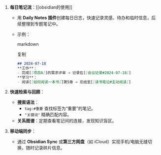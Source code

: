 1. **每日笔记流​**​：[[obsidian的使用]]
    
    - 用 ​**​Daily Notes 插件​**​创建每日日志，快速记录灵感、待办和临时信息，后续整理到专题笔记中。
    - 示例：
        
        markdown
        
        复制
        
        ```markdown
        ## 2024-07-18  
        ​**​工作​**​：  
        - 完成[[项目A]]的需求评审 → 记录在[[会议记录#2024-07-18]]  
        ​**​学习​**​：  
        - 阅读[[如何阅读一本书]]第5章 → 总结至[[读书笔记#主动阅读]]  
        ```
        
2. ​**​快速检索与回顾​**​：
    
    - ​**​搜索语法​**​：
        - `tag:#重要` 查找标签为“重要”的笔记。
        - `"关键词"` 精确匹配内容。
    - ​**​关系图谱​**​：定期查看笔记间的连接，发现知识盲区。
3. ​**​移动端同步​**​：
    
    - 通过 ​**​Obsidian Sync​**​ 或 ​**​第三方网盘​**​（如 iCloud）实现手机/电脑无缝切换，随时记录碎片信息。